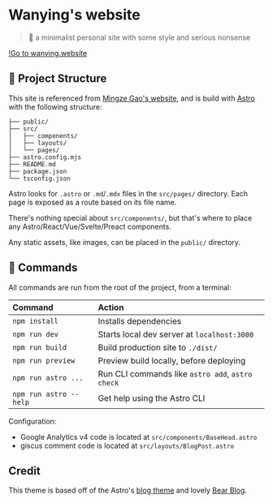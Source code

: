 # Wanying's website

> 🍻 a minimalist personal site with some style and serious nonsense

[!Go to wanying.website](https://wanyingling.github.io/)

## 🚀 Project Structure

This site is referenced from [Mingze Gao's website](https://mingze-gao.com), and  is build with [Astro](https://astro.build) with the following structure:

```text
├── public/
├── src/
│   ├── components/
│   ├── layouts/
│   └── pages/
├── astro.config.mjs
├── README.md
├── package.json
└── tsconfig.json
```

Astro looks for `.astro` or `.md`/`.mdx` files in the `src/pages/` directory. Each page is exposed as a route based on its file name.

There's nothing special about `src/components/`, but that's where to place any Astro/React/Vue/Svelte/Preact components.

Any static assets, like images, can be placed in the `public/` directory.

## 🧞 Commands

All commands are run from the root of the project, from a terminal:

| Command                | Action                                           |
| :--------------------- | :----------------------------------------------- |
| `npm install`          | Installs dependencies                            |
| `npm run dev`          | Starts local dev server at `localhost:3000`      |
| `npm run build`        | Build production site to `./dist/`               |
| `npm run preview`      | Preview build locally, before deploying          |
| `npm run astro ...`    | Run CLI commands like `astro add`, `astro check` |
| `npm run astro --help` | Get help using the Astro CLI                     |

Configuration:

- Google Analytics v4 code is located at `src/components/BaseHead.astro`
- giscus comment code is located at `src/layouts/BlogPost.astro`

## Credit

This theme is based off of the Astro's [blog theme](https://astro.build/themes/blog/) and lovely [Bear Blog](https://github.com/HermanMartinus/bearblog/).
